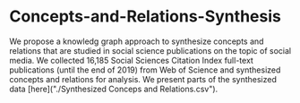 # Concepts-and-Relations-Synthesis

We propose a knowledg graph approach to synthesize concepts and relations that are studied in social science publications on the topic of social media. We collected 16,185 Social Sciences Citation Index full-text publications (until the end of 2019) from Web of Science and synthesized concepts and relations for analysis. We present parts of the synthesized data [here]("./Synthesized Conceps and Relations.csv").
